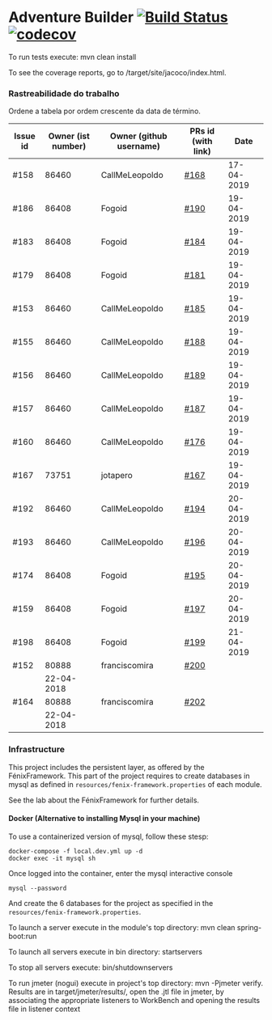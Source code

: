 # Adventure Builder [![Build Status](https://travis-ci.com/tecnico-softeng/es19al_04-project.svg?token=xDPBAaQ2epnFt9PRstYY&branch=develop)](https://travis-ci.com/tecnico-softeng/es19al_04-project)[![codecov](https://codecov.io/gh/tecnico-softeng/es19al_04-project/branch/develop/graph/badge.svg?token=kiZWzYgqEC)](https://codecov.io/gh/tecnico-softeng/es19al_04-project)


To run tests execute: mvn clean install

To see the coverage reports, go to <module name>/target/site/jacoco/index.html.

### Rastreabilidade do trabalho

Ordene a tabela por ordem crescente da data de término.

|   Issue id | Owner (ist number) | Owner (github username) | PRs id (with link)  |            Date    |  
| ---------- | -------------------| ----------------------- | ------------------- | ------------------ |
|    #158    | 86460              | CallMeLeopoldo          | [#168](https://github.com/tecnico-softeng/es19al_04-project/pull/168)                | 17-04-2019         |
|    #186    | 86408              | Fogoid                  | [#190](https://github.com/tecnico-softeng/es19al_04-project/pull/190)                | 19-04-2019         |
|    #183    | 86408              | Fogoid                  | [#184](https://github.com/tecnico-softeng/es19al_04-project/pull/184)                | 19-04-2019         |
|    #179    | 86408              | Fogoid                  | [#181](https://github.com/tecnico-softeng/es19al_04-project/pull/181)                | 19-04-2019         |
|    #153    | 86460              | CallMeLeopoldo          | [#185](https://github.com/tecnico-softeng/es19al_04-project/pull/185)              | 19-04-2019           |
|    #155    | 86460              | CallMeLeopoldo          | [#188](https://github.com/tecnico-softeng/es19al_04-project/pull/188)                | 19-04-2019         |
|    #156    | 86460              | CallMeLeopoldo          | [#189](https://github.com/tecnico-softeng/es19al_04-project/pull/189)                | 19-04-2019         |
|    #157    | 86460              | CallMeLeopoldo          | [#187](https://github.com/tecnico-softeng/es19al_04-project/pull/187)                | 19-04-2019         |
|    #160    | 86460              | CallMeLeopoldo          | [#176](https://github.com/tecnico-softeng/es19al_04-project/pull/176)                | 19-04-2019         |
|    #167    | 73751              | jotapero                | [#167](https://github.com/tecnico-softeng/es19al_04-project/issues/163)              | 19-04-2019         |
|    #192    | 86460              | CallMeLeopoldo          | [#194](https://github.com/tecnico-softeng/es19al_04-project/pull/194)                | 20-04-2019         |
|    #193    | 86460              | CallMeLeopoldo          | [#196](https://github.com/tecnico-softeng/es19al_04-project/pull/196)                | 20-04-2019         |
|    #174    | 86408              | Fogoid                  | [#195](https://github.com/tecnico-softeng/es19al_04-project/pull/195)                | 20-04-2019         |
|    #159    | 86408              | Fogoid                  | [#197](https://github.com/tecnico-softeng/es19al_04-project/pull/197)                | 20-04-2019         |
|    #198    | 86408              | Fogoid                  | [#199](https://github.com/tecnico-softeng/es19al_04-project/pull/199)                | 21-04-2019         |
|    #152    | 80888              | franciscomira           | [#200](https://github.com/tecnico-softeng/es19al_04-project/pull/200)
           | 22-04-2018
|    #164    | 80888              | franciscomira           | [#202](https://github.com/tecnico-softeng/es19al_04-project/pull/202)
           | 22-04-2018           


### Infrastructure

This project includes the persistent layer, as offered by the FénixFramework.
This part of the project requires to create databases in mysql as defined in `resources/fenix-framework.properties` of each module.

See the lab about the FénixFramework for further details.

#### Docker (Alternative to installing Mysql in your machine)

To use a containerized version of mysql, follow these stesp:

```
docker-compose -f local.dev.yml up -d
docker exec -it mysql sh
```

Once logged into the container, enter the mysql interactive console

```
mysql --password
```

And create the 6 databases for the project as specified in
the `resources/fenix-framework.properties`.

To launch a server execute in the module's top directory: mvn clean spring-boot:run

To launch all servers execute in bin directory: startservers

To stop all servers execute: bin/shutdownservers

To run jmeter (nogui) execute in project's top directory: mvn -Pjmeter verify. Results are in target/jmeter/results/, open the .jtl file in jmeter, by associating the appropriate listeners to WorkBench and opening the results file in listener context
